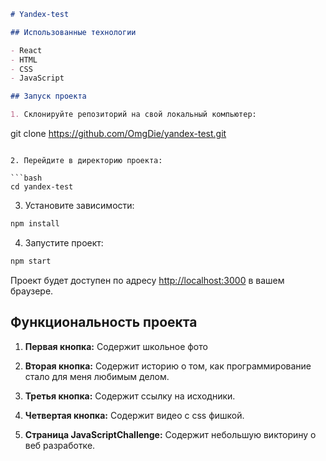 ```markdown
# Yandex-test

## Использованные технологии

- React
- HTML
- CSS
- JavaScript

## Запуск проекта

1. Склонируйте репозиторий на свой локальный компьютер:

```
git clone https://github.com/OmgDie/yandex-test.git
```

2. Перейдите в директорию проекта:

```bash
cd yandex-test
```

3. Установите зависимости:

```bash
npm install
```

4. Запустите проект:

```bash
npm start
```

Проект будет доступен по адресу [http://localhost:3000](http://localhost:3000) в вашем браузере.

## Функциональность проекта

1. **Первая кнопка:** Содержит школьное фото

2. **Вторая кнопка:** Содержит историю о том, как программирование стало для меня любимым делом.

3. **Третья кнопка:** Содержит ссылку на исходники.

4. **Четвертая кнопка:** Содержит видео с css фишкой.

5. **Страница JavaScriptChallenge:** Содержит небольшую викторину о веб разработке.

